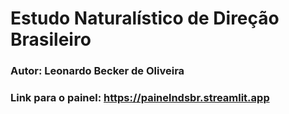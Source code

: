 # Estudo Naturalístico de Direção Brasileiro

### Autor: Leonardo Becker de Oliveira
### Link para o painel: https://painelndsbr.streamlit.app